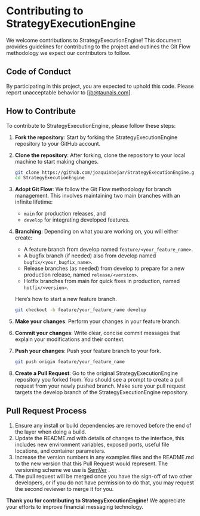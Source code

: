 # Contributing to StrategyExecutionEngine

We welcome contributions to StrategyExecutionEngine! This document provides guidelines for contributing to the project and outlines the Git Flow methodology we expect our contributors to follow.

## Code of Conduct

By participating in this project, you are expected to uphold this code. Please report unacceptable behavior to [jb@taunais.com].

## How to Contribute

To contribute to StrategyExecutionEngine, please follow these steps:

1. **Fork the repository**: Start by forking the StrategyExecutionEngine repository to your GitHub account.

2. **Clone the repository**: After forking, clone the repository to your local machine to start making changes.

   ```bash
   git clone https://github.com/joaquinbejar/StrategyExecutionEngine.git
   cd StrategyExecutionEngine
   ```

3. **Adopt Git Flow**: We follow the Git Flow methodology for branch management. This involves maintaining two main branches with an infinite lifetime:
   - `main` for production releases, and
   - `develop` for integrating developed features.

4. **Branching**: Depending on what you are working on, you will either create:
   - A feature branch from develop named `feature/<your_feature_name>`.
   - A bugfix branch (if needed) also from develop named `bugfix/<your_bugfix_name>`.
   - Release branches (as needed) from develop to prepare for a new production release, named `release/<version>`.
   - Hotfix branches from main for quick fixes in production, named `hotfix/<version>`.

   Here’s how to start a new feature branch.

      ```bash
      git checkout -b feature/your_feature_name develop
      ```

5. **Make your changes**: Perform your changes in your feature branch.
6. **Commit your changes**: Write clear, concise commit messages that explain your modifications and their context.
7. **Push your changes**: Push your feature branch to your fork.

    ```bash
    git push origin feature/your_feature_name
    ```
8. **Create a Pull Request**: Go to the original StrategyExecutionEngine repository you forked from. You should see a prompt to create a pull request from your newly pushed branch. Make sure your pull request targets the develop branch of the StrategyExecutionEngine repository.

## Pull Request Process

1. Ensure any install or build dependencies are removed before the end of the layer when doing a build.
2. Update the README.md with details of changes to the interface, this includes new environment variables, exposed ports, useful file locations, and container parameters.
3. Increase the version numbers in any examples files and the README.md to the new version that this Pull Request would represent. The versioning scheme we use is [SemVer](http://semver.org/) .
4. The pull request will be merged once you have the sign-off of two other developers, or if you do not have permission to do that, you may request the second reviewer to merge it for you.


**Thank you for contributing to StrategyExecutionEngine!** We appreciate your efforts to improve financial messaging technology.
